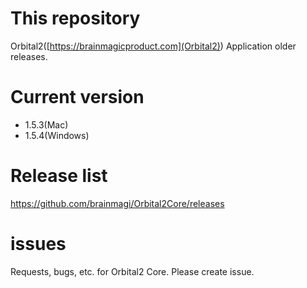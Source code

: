 # This repository
Orbital2([https://brainmagicproduct.com](Orbital2)) Application older releases.


# Current version
- 1.5.3(Mac)
- 1.5.4(Windows)

# Release list
https://github.com/brainmagi/Orbital2Core/releases

# issues
Requests, bugs, etc. for Orbital2 Core. Please create issue.
